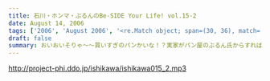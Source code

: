 ```yaml
---
title: 石川・ホンマ・ぶるんのBe-SIDE Your Life! vol.15-2
date: August 14, 2006
tags: ['2006', 'August 2006', '<re.Match object; span=(30, 36), match='vol.15'>']
draft: false
summary: おいおいそりゃ〜〜買いすぎのパンかいな！？実家がパン屋のぶるん氏からすればなんてことのない量であるがそんなたくさんのパンを夕食にと買い込んだホンマ・・・放送卓の上はメールと食いきれぬパンに覆われた状態で収録は続いたのでした。NAMAE
---
```


http://project-phi.ddo.jp/ishikawa/ishikawa015_2.mp3
